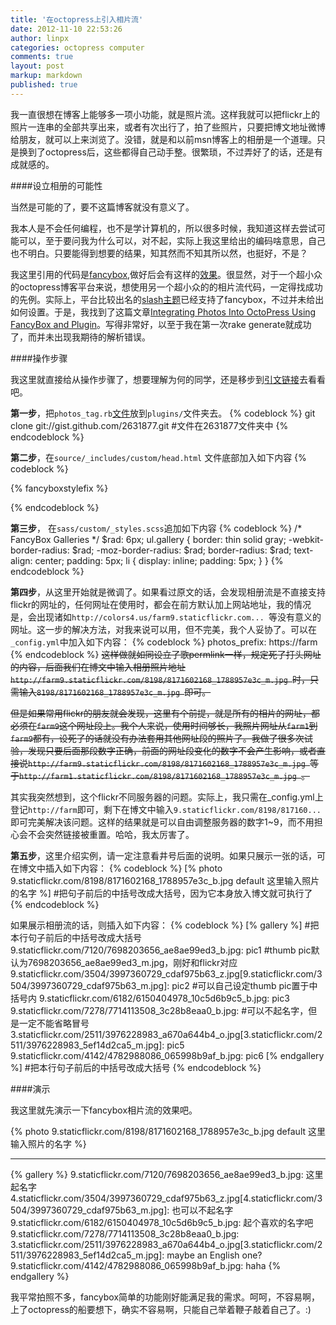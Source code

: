 ```yaml
---
title: '在octopress上引入相片流'
date: 2012-11-10 22:53:26
author: linpx
categories: octopress computer
comments: true
layout: post
markup: markdown
published: true
---
```

我一直很想在博客上能够多一项小功能，就是照片流。这样我就可以把flickr上的照片一连串的全部共享出来，或者有次出行了，拍了些照片，只要把博文地址微博给朋友，就可以上来浏览了。没错，就是和以前msn博客上的相册是一个道理。只是换到了octopress后，这些都得自己动手整。很繁琐，不过弄好了的话，还是有成就感的。

####设立相册的可能性

当然是可能的了，要不这篇博客就没有意义了。

我本人是不会任何编程，也不是学计算机的，所以很多时候，我知道这样去尝试可能可以，至于要问我为什么可以，对不起，实际上我这里给出的编码啥意思，自己也不明白。只要能得到想要的结果，知其然而不知其所以然，也挺好，不是？

我这里引用的代码是[fancybox](http://fancyapps.com/fancybox/),做好后会有这样的[效果](http://fancyapps.com/fancybox/demo/)。很显然，对于一个超小众的octopress博客平台来说，想使用另一个超小众的的相片流代码，一定得找成功的先例。实际上，平台比较出名的[slash主题](http://zespia.tw/Octopress-Theme-Slash/)已经支持了fancybox，不过并未给出如何设置。于是，我找到了这篇文章[Integrating Photos Into OctoPress Using FancyBox and Plugin](http://tritarget.org/blog/2012/05/07/integrating-photos-into-octopress-using-fancybox-and-plugin/)。写得非常好，以至于我在第一次rake generate就成功了，而并未出现我期待的解析错误。<!--more-->

####操作步骤

我这里就直接给从操作步骤了，想要理解为何的同学，还是移步到[引文链接](http://tritarget.org/blog/2012/05/07/integrating-photos-into-octopress-using-fancybox-and-plugin/)去看看吧。

**第一步**，把`photos_tag.rb`[文件](https://gist.github.com/2631877)放到`plugins/`文件夹去。
{% codeblock %}
git clone git://gist.github.com/2631877.git  #文件在2631877文件夹中
{% endcodeblock %}

**第二步**，在`source/_includes/custom/head.html` 文件底部加入如下内容
{% codeblock %}
<!-- Load jQuery -->
<script src="http://ajax.googleapis.com/ajax/libs/jquery/1.7.2/jquery.min.js" type="text/javascript"></script>
<script type="text/javascript">
    jQuery.noConflict(); // ender.js conflicts with jQuery
</script>

<!-- Load FancyBox -->
<link rel="stylesheet" href="/fancybox/jquery.fancybox.css" />
<script src="/fancybox/jquery.fancybox.pack.js" type="text/javascript"></script>

{% fancyboxstylefix %}

<!-- Custom Scripts -->
<script language="Javascript" type="text/javascript">
    // ender.js gobbles jQuery's ready event: Use ender.js $ instead
    $(document).ready(function() {
        jQuery(".fancybox").fancybox();
    });
</script>
{% endcodeblock %}

**第三步**， 在`sass/custom/_styles.scss`追加如下内容
{% codeblock %}
/* FancyBox Galleries */
$rad: 6px;
ul.gallery {
  border: thin solid gray;
  -webkit-border-radius: $rad;
  -moz-border-radius: $rad;
  border-radius: $rad;
  text-align: center;
  padding: 5px;
  li {
    display: inline;
    padding: 5px;
  }
}
{% endcodeblock %}

**第四步**，从这里开始就是微调了。如果看过原文的话，会发现相册流是不直接支持flickr的网址的，任何网址在使用时，都会在前方默认加上网站地址，我的情况是，会出现诸如`http://colors4.us/farm9.staticflickr.com... `等没有意义的网址。这一步的解决方法，对我来说可以用，但不完美，我个人妥协了。可以在`_config.yml`中加入如下内容：
{% codeblock %}
photos_prefix: https://farm
{% endcodeblock %}
<strike>这样做就如同设立了歌permlink一样，规定死了打头网址的内容，后面我们在博文中输入相册照片地址`http://farm9.staticflickr.com/8198/8171602168_1788957e3c_m.jpg `时，只需输入`8198/8171602168_1788957e3c_m.jpg `即可。</strike>

<strike>但是如果常用flickr的朋友就会发现，这里有个前提，就是所有的相片的网址，都必须在`farm9`这个网址段上。我个人来说，使用时间够长，我照片网址从`farm1`到`farm9`都有，设死了的话就没有办法套用其他网址段的照片了。我做了很多次试验，发现只要后面那段数字正确，前面的网址段变化的数字不会产生影响，或者直接说`http://farm9.staticflickr.com/8198/8171602168_1788957e3c_m.jpg `等于`http://farm1.staticflickr.com/8198/8171602168_1788957e3c_m.jpg `。</strike>

其实我突然想到，这个flickr不同服务器的问题。实际上，我只需在_config.yml上登记`http://farm`即可，剩下在博文中输入`9.staticflickr.com/8198/817160...`即可完美解决该问题。这样的结果就是可以自由调整服务器的数字1~9，而不用担心会不会突然链接被重置。哈哈，我太厉害了。

**第五步**，这里介绍实例，请一定注意看井号后面的说明。如果只展示一张的话，可在博文中插入如下内容：
{% codeblock %}
[% photo 9.staticflickr.com/8198/8171602168_1788957e3c_b.jpg default 这里输入照片的名字 %] #把句子前后的中括号改成大括号，因为它本身放入博文就可执行了
{% endcodeblock %}

如果展示相册流的话，则插入如下内容：
{% codeblock %}
[% gallery %] #把本行句子前后的中括号改成大括号
9.staticflickr.com/7120/7698203656_ae8ae99ed3_b.jpg: pic1      #thumb pic默认为7698203656_ae8ae99ed3_m.jpg，刚好和flickr对应
9.staticflickr.com/3504/3997360729_cdaf975b63_z.jpg[9.staticflickr.com/3504/3997360729_cdaf975b63_m.jpg]: pic2       #可以自己设定thumb pic置于中括号内
9.staticflickr.com/6182/6150404978_10c5d6b9c5_b.jpg: pic3
9.staticflickr.com/7278/7714113508_3c28b8eaa0_b.jpg:                      #可以不起名字，但是一定不能省略冒号
3.staticflickr.com/2511/3976228983_a670a644b4_o.jpg[3.staticflickr.com/2511/3976228983_5ef14d2ca5_m.jpg]: pic5
9.staticflickr.com/4142/4782988086_065998b9af_b.jpg: pic6
[% endgallery %] #把本行句子前后的中括号改成大括号
{% endcodeblock %}

####演示

我这里就先演示一下fancybox相片流的效果吧。

{% photo 9.staticflickr.com/8198/8171602168_1788957e3c_b.jpg default 这里输入照片的名字 %}

---
{% gallery %}
9.staticflickr.com/7120/7698203656_ae8ae99ed3_b.jpg: 这里起名字
4.staticflickr.com/3504/3997360729_cdaf975b63_z.jpg[4.staticflickr.com/3504/3997360729_cdaf975b63_m.jpg]: 也可以不起名字
9.staticflickr.com/6182/6150404978_10c5d6b9c5_b.jpg: 起个喜欢的名字吧
9.staticflickr.com/7278/7714113508_3c28b8eaa0_b.jpg:  
3.staticflickr.com/2511/3976228983_a670a644b4_o.jpg[3.staticflickr.com/2511/3976228983_5ef14d2ca5_m.jpg]: maybe an English one?
9.staticflickr.com/4142/4782988086_065998b9af_b.jpg: haha
{% endgallery %}



我平常拍照不多，fancybox简单的功能刚好能满足我的需求。呵呵，不容易啊，上了octopress的船要想下，确实不容易啊，只能自己举着鞭子敲着自己了。:)

